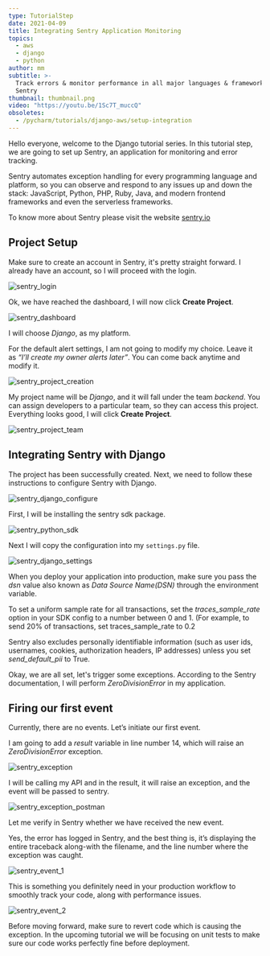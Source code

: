 ```yaml
---
type: TutorialStep
date: 2021-04-09
title: Integrating Sentry Application Monitoring
topics:
  - aws
  - django
  - python
author: mm
subtitle: >-
  Track errors & monitor performance in all major languages & frameworks with
  Sentry
thumbnail: thumbnail.png
video: "https://youtu.be/1Sc7T_muccQ"
obsoletes:
  - /pycharm/tutorials/django-aws/setup-integration
---
```


Hello everyone, welcome to the Django tutorial series. In this tutorial step, we are going to set up Sentry, an application for monitoring and error tracking.

Sentry automates exception handling for every programming language and platform, so you can observe and respond to any issues up and down the stack: JavaScript, Python, PHP, Ruby, Java, and modern frontend frameworks and even the serverless frameworks.

To know more about Sentry please visit the website [sentry.io](https://sentry.io/)

## Project Setup

Make sure to create an account in Sentry, it's pretty straight forward. I already have an account, so I will proceed with the login.

![sentry_login](./steps/step1.png)

Ok, we have reached the dashboard, I will now click **Create Project**.

![sentry_dashboard](./steps/step2.png)

I will choose _Django_, as my platform.

For the default alert settings, I am not going to modify my choice. Leave it as _“I’ll create my owner alerts later”_. You can come back anytime and modify it.

![sentry_project_creation](./steps/step3.png)

My project name will be _Django_, and it will fall under the team _backend_. You can assign developers to a particular team, so they can access this project. Everything looks good, I will click **Create Project**.

![sentry_project_team](./steps/step4.png)

## Integrating Sentry with Django

The project has been successfully created. Next, we need to follow these instructions to configure Sentry with Django.

![sentry_django_configure](./steps/step5.png)

First, I will be installing the sentry sdk package.

![sentry_python_sdk](./steps/step6.png)

Next I will copy the configuration into my `settings.py` file.

![sentry_django_settings](./steps/step7.png)

When you deploy your application into production, make sure you pass the _dsn_ value also known as _Data Source Name(DSN)_ through the environment variable.

To set a uniform sample rate for all transactions, set the _traces_sample_rate_ option in your SDK config to a number between 0 and 1. (For example, to send 20% of transactions, set traces_sample_rate to 0.2

Sentry also excludes personally identifiable information (such as user ids, usernames, cookies, authorization headers, IP addresses) unless you set _send_default_pii_ to True.

Okay, we are all set, let's trigger some exceptions. According to the Sentry documentation, I will perform _ZeroDivisionError_ in my application.

## Firing our first event

Currently, there are no events. Let’s initiate our first event.

I am going to add a _result_ variable in line number 14, which will raise an _ZeroDivisionError_ exception.

![sentry_exception](./steps/step8.png)

I will be calling my API and in the result, it will raise an exception, and the event will be passed to sentry.

![sentry_exception_postman](./steps/step9.png)

Let me verify in Sentry whether we have received the new event.

Yes, the error has logged in Sentry, and the best thing is, it’s displaying the entire traceback along-with the filename, and the line number where the exception was caught.

![sentry_event_1](./steps/step10.png)

This is something you definitely need in your production workflow to smoothly track your code, along with performance issues.

![sentry_event_2](./steps/step11.png)

Before moving forward, make sure to revert code which is causing the exception. In the upcoming tutorial we will be focusing on unit tests to make sure our code works perfectly fine before deployment.
